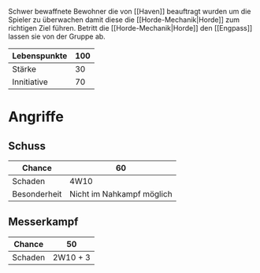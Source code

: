 Schwer bewaffnete Bewohner die von [[Haven]] beauftragt wurden um die Spieler zu überwachen damit diese die [[Horde-Mechanik|Horde]] zum richtigen Ziel führen. Betritt die [[Horde-Mechanik|Horde]] den [[Engpass]] lassen sie von der Gruppe ab.

| Lebenspunkte | 100 |
| ------------ | --- |
| Stärke       | 30  |
| Innitiative  | 70  |
# Angriffe
## Schuss

| Chance       | 60                        |
| ------------ | ------------------------- |
| Schaden      | 4W10                      |
| Besonderheit | Nicht im Nahkampf möglich |
## Messerkampf

| Chance  | 50       |
| ------- | -------- |
| Schaden | 2W10 + 3 |
